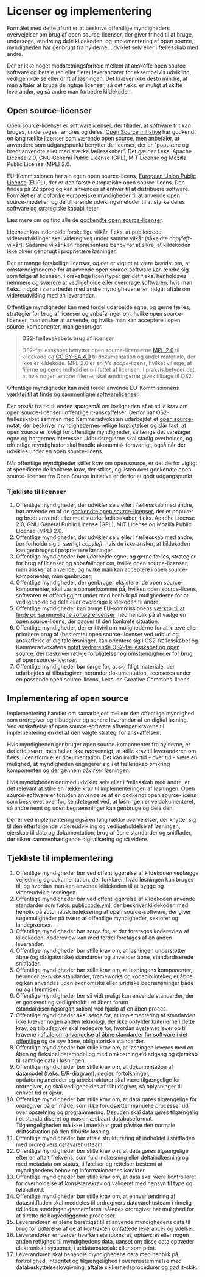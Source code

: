 # Licenser og implementering

Formålet med dette afsnit er at beskrive offentlige myndigheders overvejelser om brug af open source-licenser, der giver frihed til at bruge, undersøge, ændre og dele kildekoden, og implementering af open source, myndigheden har genbrugt fra hylderne, udviklet selv eller i fællesskab med andre.

Der er ikke noget modsætningsforhold mellem at anskaffe open source-software og betale (en eller flere) leverandører for eksempelvis udvikling, vedligeholdelse eller drift af løsningen. Det kræver ikke desto mindre, at man aftaler at bruge de rigtige licenser, så det f.eks. er muligt at skifte leverandør, og så andre man forbedre kildekoden.

## Open source-licenser

Open source-licenser er softwarelicenser, der tillader, at software frit kan bruges, undersøges, ændres og deles. [Open Source Initiative](https://opensource.org/) har godkendt en lang række licenser som værende open source, men anbefaler, at anvendere som udgangspunkt benytter de licenser, der er "populære og bredt anvendte eller med stærke fællesskaber". Det gælder f.eks. Apache License 2.0, GNU General Public License (GPL), MIT License og Mozilla Public License (MPL) 2.0.

EU-Kommissionen har sin egen open source-licens, [European Union Public License](https://ec.europa.eu/info/european-union-public-licence_en) (EUPL), der er den første europæiske open source-licens. Den findes på 22 sprog og kan anvendes af enhver til at distribuere software. Formålet er at opfordre europæiske myndigheder til at anvende open source-modellen og de tilhørende udviklingsmetoder til at styrke deres software og strategiske kapabiliteter.

Læs mere om og find alle de [godkendte open source-licenser](https://opensource.org/licenses).

Licenser kan indeholde forskellige vilkår, f.eks. at publicerede videreudviklinger skal videregives under samme vilkår (såkaldte *copyleft*-vilkår). Sådanne vilkår kan repræsentere behov for at sikre, at kildekoden ikke bliver genbrugt i proprietære løsninger.

Der er mange forskellige licenser, og det er vigtigt at være bevidst om, at omstændighederne for at anvende open source-software kan ændre sig som følge af licensen. Forskellige licenstyper gør det f.eks. henholdsvis nemmere og sværere at vedligeholde eller overdrage softwaren, hvis man f.eks. indgår i samarbeder med andre myndigheder eller indgår aftale om videreudvikling med en leverandør.

Offentlige myndigheder kan med fordel udarbejde egne, og gerne fælles, strategier for brug af licenser og anbefalinger om, hvilke open source-licenser, man ønsker at anvende, og hvilke man kan acceptere i open source-komponenter, man genbruger.

> **OS2-fællesskabets brug af licenser**
>
> OS2-fællesskabet benytter open source-licenserne [MPL 2.0](https://www.mozilla.org/en-US/MPL/2.0/) til kildekode og [CC BY-SA 4.0](https://creativecommons.org/licenses/by-sa/4.0/) til dokumentation og andet materiale, der ikke er kildekode. MPL 2.0 er en *file scope*-licens, hvilket vil sige, at filerne og deres indhold er omfattet af licensen. I praksis betyder det, at hvis nogen ændrer filerne, skal ændringerne gives tilbage til OS2.

Offentlige myndigheder kan med fordel anvende EU-Kommissionens [værktøj til at finde og sammenligne softwarelicenser](https://joinup.ec.europa.eu/collection/eupl/solution/joinup-licensing-assistant/jla-find-and-compare-software-licenses).

Der opstår fra tid til anden spørgsmål om lovligheden af at stille krav om open source-licenser i offentlige it-anskaffelser. Derfor har OS2-fællesskabet sammen med Kammeradvokaten udarbejdet et [open source-notat](https://os2.eu/blog/nu-faar-vi-et-open-source-notat), der beskriver myndighedernes retlige forpligtelser og slår fast, at open source er lovligt for offentlige myndigheder, så længe det varetager egne og borgernes interesser. Udbudsreglerne skal stadig overholdes, og offentlige myndigheder skal handle økonomisk forsvarligt, også når der udvikles under en open source-licens.

Når offentlige myndigheder stiller krav om open source, er det derfor vigtigt at specificere de konkrete krav, der stilles, og listen over godkendte open source-licenser fra Open Source Initiative er derfor et godt udgangspunkt.

### Tjekliste til licenser

1. Offentlige myndigheder, der udvikler selv eller i fællesskab med andre, bør anvende en af de [godkendte open source-licenser](https://opensource.org/licenses), der er populær og bredt anvendt eller med stærke fællesskaber, f.eks. Apache License 2.0, GNU General Public License (GPL), MIT License og Mozilla Public License (MPL) 2.0.
2. Offentlige myndigheder, der udvikler selv eller i fællesskab med andre, bør forholde sig til særligt *copyleft*, hvis de ikke ønsker, at kildekoden kan genbruges i proprietære løsninger.
3. Offentlige myndigheder bør udarbejde egne, og gerne fælles, strategier for brug af licenser og anbefalinger om, hvilke open source-licenser, man ønsker at anvende, og hvilke man kan acceptere i open source-komponenter, man genbruger.
4. Offentlige myndigheder, der genbruger eksisterende open source-komponenter, skal være opmærksomme på, hvilken open source-licens, softwaren er offentliggjort under med henblik på mulighederne for at vedligeholde og dele eller overdrage kildekoden til andre.
6. Offentlige myndigheder kan bruge EU-kommissionens [værktøj til at finde og sammenligne softwarelicenser](https://joinup.ec.europa.eu/collection/eupl/solution/joinup-licensing-assistant/jla-find-and-compare-software-licenses) med henblik på at vælge en open source-licens, der passer til den konkrete situation.
7. Offentlige myndigheder, der er i tvivl om mulighederne for at kræve eller prioritere brug af (bestemte) open source-licenser ved udbud og anskaffelse af digitale løsninger, kan orientere sig i OS2-fællesskabet og Kammeradvokatens [notat vedrørende OS2-fællesskabet og open source](https://os2.eu/sites/default/files/blog-files/notat_os2_open_source.pdf), der beskriver retlige forpligtelser og omstændigheder for brug af open source-licenser.
8. Offentlige myndigheder bør sørge for, at skriftligt materiale, der udarbejdes af tilbudsgiver, herunder dokumentation, licenseres under en passende open source-licens, f.eks. en Creative Commons-licens. 

## Implementering af open source

Implementering handler om samarbejdet mellem den offentlige myndighed som ordregiver og tilbudgiver og senere leverandør af en digital løsning. Ved anskaffelse af open source-software afhænger kravene til implementering en del af den valgte strategi for anskaffelsen.

Hvis myndigheden genbruger open source-komponenter fra hylderne, er det ofte svært, men heller ikke nødvendigt, at stille krav til leverandøren om f.eks. licensform eller dokumentation. Det kan imidlertid - over tid - være en mulighed, at myndigheden engagerer sig i et fællesskab omkring komponenten og derigennem påvirker løsningen.

Hvis myndigheden derimod udvikler selv eller i fællesskab med andre, er det relevant at stille en række krav til implementeringen af løsningen. Open source-software er foruden anvendelse af en godkendt open source-licens som beskrevet ovenfor, kendetegnet ved, at løsningen er veldokumenteret, så andre nemt og uden begrænsninger kan genbruge og dele den.

Der er ved implementering også en lang række overvejelser, der knytter sig til den efterfølgende videreudvikling og vedligeholdelse af løsningen, ejerskab til data og dokumentation, brug af åbne standarder og snitflader, der sikrer sammenhængende digitalisering og så videre.

## Tjekliste til implementering

1. Offentlige myndigheder bør ved offentliggørelse af kildekoden vedlægge vejledning og dokumentation, der forklarer, hvad løsningen kan bruges til, og hvordan man kan anvende kildekoden til at bygge og videreudvikle løsningen.
2. Offentlige myndigheder bør ved offentliggørelse af kildekoden anvende standarder som f.eks. [publiccode.yml](https://docs.italia.it/italia/developers-italia/publiccodeyml-en/en/master/index.html.), der beskriver kildekoden med henblik på automatisk indeksering af open source-software, der giver søgemuligheder på tværs af offentlige myndigheder, sektorer og landegrænser.
3. Offentlige myndigheder bør sørge for, at der foretages kodereview af kildekoden. Kodereview kan med fordel foretages af en anden leverandør.
4. Offentlige myndigheder bør stille krav om, at løsningen understøtter åbne (og obligatoriske) standarder og anvender åbne, standardiserede snitflader. 
5. Offentlige myndigheder bør stille krav om, at løsningens komponenter, herunder tekniske standarder, frameworks og kodebiblioteker, er åbne og kan anvendes uden økonomiske eller juridiske begrænsninger både nu og i fremtiden. 
6. Offentlige myndigheder bør så vidt muligt kun anvende standarder, der er godkendt og vedligeholdt i et åbent forum (standardiseringsorganisation) ved hjælp af en åben proces. 
7. Offentlige myndigheder skal sørge for, at implementering af standarden ikke kræver nogen anden teknologi, der ikke opfylder kriterierne i dette krav, og tilbudsgiver skal redegøre for, hvordan systemet lever op til kravene i [aftale om anvendelse af åbne standarder for software i det offentlige](https://www.digitaliser.dk/resource/3778907/) og de syv åbne, obligatoriske standarder.
8. Offentlige myndigheder bør stille krav om, at løsningen leveres med en åben og fleksibel datamodel og med omkostningsfri adgang og ejerskab til samtlige data i løsningen.
9. Offentlige myndigheder bør stille krav om, at dokumentation af datamodel (f.eks. E/R-diagram), nøgler, fortolkninger, opdateringsmetoder og tabelstrukturer skal være tilgængelige for ordregiver, og skal vedligeholdes af tilbudsgiver, så oplysninger til enhver tid er ajour.
10. Offentlige myndigheder bør stille krav om, at data gøres tilgængelige for ordregiver på en måde, som ikke forudsætter manuelle processer ud over opsætning og programmering. Desuden skal data gøres tilgængelig i et standardiseret og maskinlæsbaart databaseformat. Tilgængeligheden må ikke i mærkbar grad påvirke den normale driftssituation på den tilbudte løsning. 
11. Offentlige myndigheder bør aftale strukturering af indholdet i snitfladen med ordregivers datavarehusteam. 
12. Offentlige myndigheder bør stille krav om, at data gøres tilgængelige efter en aftalt frekvens, som fuld indlæsning eller deltaindlæsning og med metadata om status, tilføjelser og rettelser bestemt af myndighedens behov og informationernes karakter.
13. Offentlige myndigheder bør stille krav om, at data skal være kontrolleret for overholdelse af konsistenskrav og valideret med hensyn til type og feltindhold. 
14. Offentlige myndigheder bør stille krav om, at enhver ændring af datasnitfladen skal meddeles til ordregivers datavarehusteam i rimelig tid inden ændringen gennemføres, således ordregiver har mulighed for at tilrette de bagvedliggende processer. 
15. Leverandøren er alene berettiget til at anvende myndighedens data til brug for udførelse af de af kontrakten omfattede leverancer og ydelser. 
16. Leverandøren erhverver hverken ejendomsret, ophavsret eller nogen anden rettighed til myndighedens data, uanset om disse data optræder elektronisk i systemet, i uddatamateriale eller som print.
17. Leverandøren skal behandle myndighedens data med henblik på fortrolighed, integritet og tilgængelighed i overensstemmelse med databeskyttelseslovgivning, aftalte sikkerhedsprocedurer og god it-skik. 
